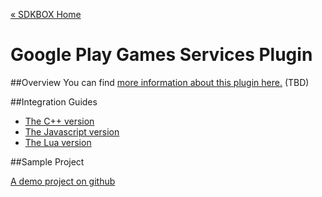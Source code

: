 [&#171; SDKBOX Home](http://sdkbox.com)

<h1>Google Play Games Services Plugin</h1>

##Overview
You can find [more information about this plugin here.](http://www.cocos2d-x.org/sdkbox/googleplay) (TBD)

##Integration Guides

* [The C++ version](./v3-cpp)
* [The Javascript version](./v3-js)
* [The Lua version](./v3-lua)

##Sample Project

[A demo project on github](https://github.com/sdkbox/sdkbox-sample-googleplay)
